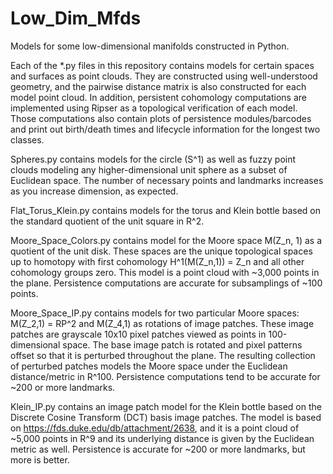 # Low_Dim_Mfds
Models for some low-dimensional manifolds constructed in Python.

Each of the *.py files in this repository contains models for certain spaces and surfaces as point
clouds. They are constructed using well-understood geometry, and the pairwise distance matrix is
also constructed for each model point cloud. In addition, persistent cohomology computations are
implemented using Ripser as a topological verification of each model. Those computations also
contain plots of persistence modules/barcodes and print out birth/death times and lifecycle
information for the longest two classes.

Spheres.py contains models for the circle (S^1) as well as fuzzy point clouds modeling any
higher-dimensional unit sphere as a subset of Euclidean space. The number of necessary points and
landmarks increases as you increase dimension, as expected.

Flat_Torus_Klein.py contains models for the torus and Klein bottle based on the standard quotient of
the unit square in R^2.

Moore_Space_Colors.py contains  model for the Moore space M(Z_n, 1) as a quotient of the unit disk.
These spaces are the unique topological spaces up to homotopy with first cohomology H^1(M(Z_n,1)) =
Z_n and all other cohomology groups zero. This model is a point cloud with ~3,000 points in the
plane. Persistence computations are accurate for subsamplings of ~100 points.

Moore_Space_IP.py contains models for two particular Moore spaces: M(Z_2,1) = RP^2 and M(Z_4,1) as
rotations of image patches. These image patches are grayscale 10x10 pixel patches viewed as points
in 100-dimensional space. The base image patch is rotated and pixel patterns offset so that it is
perturbed throughout the plane. The resulting collection of perturbed patches models the Moore space
under the Euclidean distance/metric in R^100. Persistence computations tend to be accurate for ~200
or more landmarks. 

Klein_IP.py contains an image patch model for the Klein bottle based on the Discrete Cosine
Transform (DCT) basis image patches. The model is based on https://fds.duke.edu/db/attachment/2638,
and it is a point cloud of ~5,000 points in R^9 and its underlying distance is given by the
Euclidean metric as well. Persistence is accurate for ~200 or more landmarks, but more is better.
